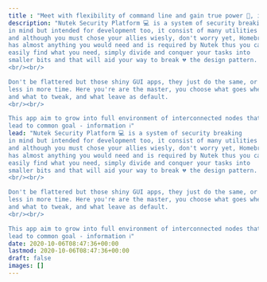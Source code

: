 ```yaml
---
title : "Meet with flexibility of command line and gain true power 👑, insight 🔬 and save more time ⏳"
description: "Nutek Security Platform 💻 is a system of security breaking
in mind but intended for development too, it consist of many utilities 
and although you must chose your allies wiesly, don't worry yet, Homebrew
has almost anything you would need and is required by Nutek thus you can
easily find what you need, simply divide and conquer your tasks into
smaller bits and that will aid your way to break 💔 the design pattern.
<br/><br/>

Don't be flattered but those shiny GUI apps, they just do the same, or even
less in more time. Here you're are the master, you choose what goes where,
and what to tweak, and what leave as default.
<br/><br/>

This app aim to grow into full environment of interconnected nodes that
lead to common goal - information ℹ"
lead: "Nutek Security Platform 💻 is a system of security breaking
in mind but intended for development too, it consist of many utilities 
and although you must chose your allies wiesly, don't worry yet, Homebrew
has almost anything you would need and is required by Nutek thus you can
easily find what you need, simply divide and conquer your tasks into
smaller bits and that will aid your way to break 💔 the design pattern.
<br/><br/>

Don't be flattered but those shiny GUI apps, they just do the same, or even
less in more time. Here you're are the master, you choose what goes where,
and what to tweak, and what leave as default.
<br/><br/>

This app aim to grow into full environment of interconnected nodes that
lead to common goal - information ℹ"
date: 2020-10-06T08:47:36+00:00
lastmod: 2020-10-06T08:47:36+00:00
draft: false
images: []
---
```

